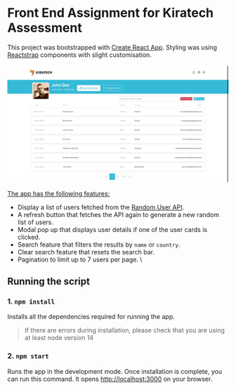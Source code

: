# Front End Assignment for Kiratech Assessment

This project was bootstrapped with [Create React App](https://github.com/facebook/create-react-app). Styling was using [Reactstrap](https://reactstrap.github.io/) components with slight customisation.

![image](src/assets/img/page.jpeg)

<u>The app has the following features:</u>
- Display a list of users fetched from the [Random User API](https://randomuser.me/api/?results=20).
- A refresh button that fetches the API again to generate a new random list of users.
- Modal pop up that displays user details if one of the user cards is clicked.
- Search feature that filters the results by `name` or `country`.
- Clear search feature that resets the search bar.
- Pagination to limit up to 7 users per page.
\
## Running the script
### 1. `npm install`
Installs all the dependencies required for running the app.
> If there are errors during installation, please check that you are using at least node version 14

### 2. `npm start`

Runs the app in the development mode.
Once installation is complete, you can run this command.
It opens [http://localhost:3000](http://localhost:3000) on your browser.
